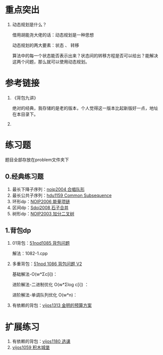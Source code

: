 # 重点突出

1. 动态规划是什么？

   借用胡能尧大佬的话：动态规划是一种思想

   动态规划的两大要素：状态 、 转移

   算法中的每一个状态能否表示出来？状态间的转移方程是否可以给出？能解决这两个问题，那么就可以使用动态规划。

# 参考链接

1. 《背包九讲》

   绝对的经典，我存储的是老的版本，个人觉得这一版本比起新版好一点，地址在本目录下。

2. 

# 练习题

题目全部存放在problem文件夹下

## 0.经典练习题

1. 最长下降子序列：[noip2004 合唱队形](https://vijos.org/p/1098)
2. 最长公共子序列：[hdu1159 Common Subsequence](http://acm.hdu.edu.cn/showproblem.php?pid=1159)
3. 环形dp：[NOIP2006 能量项链](https://vijos.org/p/1312)
4. 区间dp：[Sdoi2008 石子合并](https://www.lydsy.com/JudgeOnline/problem.php?id=3229)
5. 树形dp：[NOIP2003 加分二叉树](https://vijos.org/p/1100)

## 1.背包dp

1. 01背包：[51nod1085 背包问题](http://www.51nod.com/onlineJudge/questionCode.html#!problemId=1085)

   解法：1082-1.cpp

2. 多重背包：[51nod 1086 背包问题 V2](http://www.51nod.com/onlineJudge/questionCode.html#!problemId=1086)

   基础解法-O(w*Σc[i])：

   进阶解法-二进制优化 O(w*Σlog c[i]) ：

   进阶解法-单调队列优化 O(w*n)：

3. 有依赖的背包：[vijos1313 金明的预算方案](https://vijos.org/p/1313)



# 扩展练习

1. 有依赖的背包：[vijos1180 选课](https://vijos.org/p/1180)
2. [vijos1059 积木城堡](https://vijos.org/p/1059)